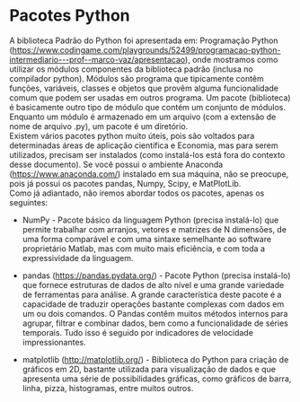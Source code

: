 # Pacotes Python

A biblioteca Padrão do Python foi apresentada em: Programação Python (https://www.codingame.com/playgrounds/52499/programacao-python-intermediario---prof--marco-vaz/apresentacao), onde mostramos como utilizar os módulos componentes da biblioteca padrão (inclusa no compilador python). 
Módulos são programa que tipicamente contêm funções, variáveis, classes e objetos que provêm alguma funcionalidade comum que podem ser usadas em outros programa. Um pacote (biblioteca) é basicamente outro tipo de módulo que contém um conjunto de módulos. Enquanto um módulo é armazenado em um arquivo (com a extensão de nome de arquivo .py), um pacote é um diretório.   
Existem vários pacotes python muito úteis, pois são voltados para determinadas áreas de aplicação científica e Economia, mas para serem utilizados, precisam ser instalados (como instalá-los está fora do contexto desse documento). Se você possui o ambiente Anaconda (https://www.anaconda.com/) instalado em sua máquina, não se preocupe, pois já possui os pacotes pandas, Numpy, Scipy, e MatPlotLib.  
Como já adiantado, não iremos abordar todos os pacotes, apenas os seguintes:

+ NumPy - Pacote básico da linguagem Python (precisa instalá-lo) que permite trabalhar com arranjos, vetores e matrizes de N dimensões, de uma forma comparável e com uma sintaxe semelhante ao software proprietário Matlab, mas com muito mais eficiência, e com toda a expressividade da linguagem. 

+ pandas (https://pandas.pydata.org/) - Pacote Python (precisa instalá-lo) que fornece estruturas de dados de alto nível e uma grande variedade de ferramentas para análise. A grande característica deste pacote é a capacidade de traduzir operações bastante complexas com dados em um ou dois comandos. O Pandas contêm muitos métodos internos para agrupar, filtrar e combinar dados, bem como a funcionalidade de séries temporais. Tudo isso é seguido por indicadores de velocidade impressionantes.

+ matplotlib (http://matplotlib.org/) - Biblioteca do Python para criação de gráficos em 2D, bastante utilizada para visualização de dados e que apresenta uma série de possibilidades gráficas, como gráficos de barra, linha, pizza, histogramas, entre muitos outros.
